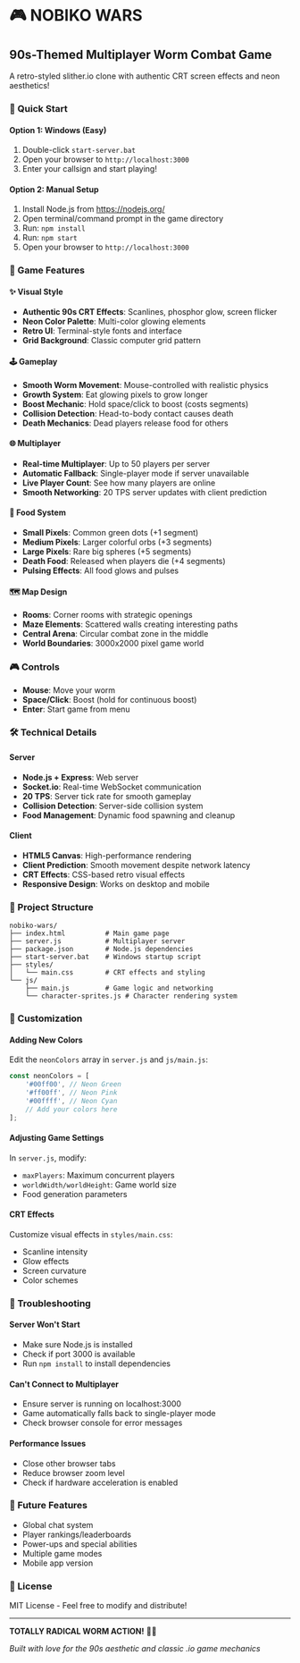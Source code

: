 # 🎮 NOBIKO WARS
## 90s-Themed Multiplayer Worm Combat Game

A retro-styled slither.io clone with authentic CRT screen effects and neon aesthetics!

### 🚀 Quick Start

#### Option 1: Windows (Easy)
1. Double-click `start-server.bat`
2. Open your browser to `http://localhost:3000`
3. Enter your callsign and start playing!

#### Option 2: Manual Setup
1. Install Node.js from https://nodejs.org/
2. Open terminal/command prompt in the game directory
3. Run: `npm install`
4. Run: `npm start`
5. Open your browser to `http://localhost:3000`

### 🎯 Game Features

#### ✨ Visual Style
- **Authentic 90s CRT Effects**: Scanlines, phosphor glow, screen flicker
- **Neon Color Palette**: Multi-color glowing elements
- **Retro UI**: Terminal-style fonts and interface
- **Grid Background**: Classic computer grid pattern

#### 🕹️ Gameplay
- **Smooth Worm Movement**: Mouse-controlled with realistic physics
- **Growth System**: Eat glowing pixels to grow longer
- **Boost Mechanic**: Hold space/click to boost (costs segments)
- **Collision Detection**: Head-to-body contact causes death
- **Death Mechanics**: Dead players release food for others

#### 🌐 Multiplayer
- **Real-time Multiplayer**: Up to 50 players per server
- **Automatic Fallback**: Single-player mode if server unavailable
- **Live Player Count**: See how many players are online
- **Smooth Networking**: 20 TPS server updates with client prediction

#### 🍎 Food System
- **Small Pixels**: Common green dots (+1 segment)
- **Medium Pixels**: Larger colorful orbs (+3 segments)
- **Large Pixels**: Rare big spheres (+5 segments)
- **Death Food**: Released when players die (+4 segments)
- **Pulsing Effects**: All food glows and pulses

#### 🗺️ Map Design
- **Rooms**: Corner rooms with strategic openings
- **Maze Elements**: Scattered walls creating interesting paths
- **Central Arena**: Circular combat zone in the middle
- **World Boundaries**: 3000x2000 pixel game world

### 🎮 Controls
- **Mouse**: Move your worm
- **Space/Click**: Boost (hold for continuous boost)
- **Enter**: Start game from menu

### 🛠️ Technical Details

#### Server
- **Node.js + Express**: Web server
- **Socket.io**: Real-time WebSocket communication
- **20 TPS**: Server tick rate for smooth gameplay
- **Collision Detection**: Server-side collision system
- **Food Management**: Dynamic food spawning and cleanup

#### Client
- **HTML5 Canvas**: High-performance rendering
- **Client Prediction**: Smooth movement despite network latency
- **CRT Effects**: CSS-based retro visual effects
- **Responsive Design**: Works on desktop and mobile

### 📁 Project Structure
```
nobiko-wars/
├── index.html          # Main game page
├── server.js           # Multiplayer server
├── package.json        # Node.js dependencies
├── start-server.bat    # Windows startup script
├── styles/
│   └── main.css        # CRT effects and styling
└── js/
    ├── main.js         # Game logic and networking
    └── character-sprites.js # Character rendering system
```

### 🎨 Customization

#### Adding New Colors
Edit the `neonColors` array in `server.js` and `js/main.js`:
```javascript
const neonColors = [
    '#00ff00', // Neon Green
    '#ff00ff', // Neon Pink
    '#00ffff', // Neon Cyan
    // Add your colors here
];
```

#### Adjusting Game Settings
In `server.js`, modify:
- `maxPlayers`: Maximum concurrent players
- `worldWidth/worldHeight`: Game world size
- Food generation parameters

#### CRT Effects
Customize visual effects in `styles/main.css`:
- Scanline intensity
- Glow effects
- Screen curvature
- Color schemes

### 🐛 Troubleshooting

#### Server Won't Start
- Make sure Node.js is installed
- Check if port 3000 is available
- Run `npm install` to install dependencies

#### Can't Connect to Multiplayer
- Ensure server is running on localhost:3000
- Game automatically falls back to single-player mode
- Check browser console for error messages

#### Performance Issues
- Close other browser tabs
- Reduce browser zoom level
- Check if hardware acceleration is enabled

### 🎯 Future Features
- Global chat system
- Player rankings/leaderboards
- Power-ups and special abilities
- Multiple game modes
- Mobile app version

### 📜 License
MIT License - Feel free to modify and distribute!

---

**TOTALLY RADICAL WORM ACTION!** 🐍✨

*Built with love for the 90s aesthetic and classic .io game mechanics*

